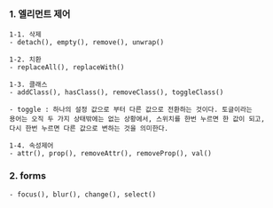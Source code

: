 
### 1. 엘리먼트 제어
    1-1. 삭제
    - detach(), empty(), remove(), unwrap()

    1-2. 치환
    - replaceAll(), replaceWith()

    1-3. 클래스
    - addClass(), hasClass(), removeClass(), toggleClass()

    - toggle : 하나의 설정 값으로 부터 다른 값으로 전환하는 것이다. 토글이라는
    용어는 오직 두 가지 상태밖에는 없는 상황에서, 스위치를 한번 누르면 한 값이 되고,
    다시 한번 누르면 다른 값으로 변하는 것을 의미한다.

    1-4. 속성제어
    - attr(), prop(), removeAttr(), removeProp(), val()

### 2. forms
    - focus(), blur(), change(), select()
